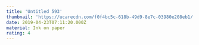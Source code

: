 ```yaml
---
title: 'Untitled 593'
thumbnail: 'https://ucarecdn.com/f0f4bc5c-618b-49d9-8e7c-03980e208eb1/'
date: 2019-04-23T07:11:20.000Z
material: Ink on paper
rating: 4
---
```

